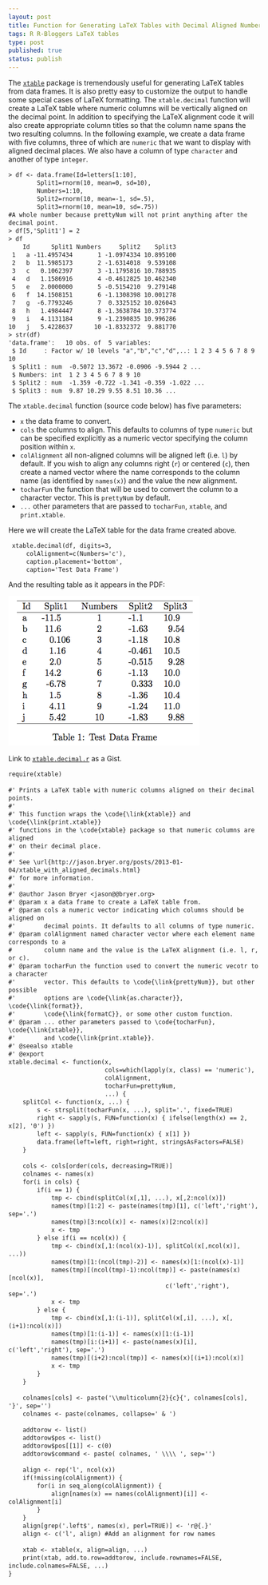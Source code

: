 ```yaml
--- 
layout: post
title: Function for Generating LaTeX Tables with Decimal Aligned Numbers
tags: R R-Bloggers LaTeX tables
type: post
published: true
status: publish
---
```


The [`xtable`](http://xtable.r-forge.r-project.org/) package is tremendously useful for generating LaTeX tables from data frames. It is also pretty easy to customize the output to handle some special cases of LaTeX formatting. The `xtable.decimal` function will create a LaTeX table where  numeric columns will be vertically aligned on the decimal point. In addition to specifying the LaTeX alignment code it will also create appropriate column titles so that the column name spans the two resulting columns. In the following example, we create a data frame with five columns, three of which are `numeric` that we want to display with aligned decimal places. We also have a column of type `character` and another of type `integer`.

	> df <- data.frame(Id=letters[1:10], 
	 		Split1=rnorm(10, mean=0, sd=10),
	 		Numbers=1:10,
	 		Split2=rnorm(10, mean=-1, sd=.5),
	 		Split3=rnorm(10, mean=10, sd=.75))
	#A whole number because prettyNum will not print anything after the decimal point.
	> df[5,'Split1'] = 2 
	> df
	    Id      Split1 Numbers     Split2    Split3
	 1   a -11.4957434       1 -1.0974334 10.895100
	 2   b  11.5985173       2 -1.6314018  9.539108
	 3   c   0.1062397       3 -1.1795816 10.788935
	 4   d   1.1586916       4 -0.4612825 10.462340
	 5   e   2.0000000       5 -0.5154210  9.279148
	 6   f  14.1508151       6 -1.1308398 10.001278
	 7   g  -6.7793246       7  0.3325152 10.026043
	 8   h   1.4984447       8 -1.3638784 10.373774
	 9   i   4.1131184       9 -1.2390835 10.996286
	10   j   5.4228637      10 -1.8332372  9.881770
	> str(df)
	'data.frame':	10 obs. of  5 variables:
	 $ Id     : Factor w/ 10 levels "a","b","c","d",..: 1 2 3 4 5 6 7 8 9 10
	 $ Split1 : num  -0.5072 13.3672 -0.0906 -9.5944 2 ...
	 $ Numbers: int  1 2 3 4 5 6 7 8 9 10
	 $ Split2 : num  -1.359 -0.722 -1.341 -0.359 -1.022 ...
	 $ Split3 : num  9.87 10.29 9.55 8.51 10.36 ...
	 
The `xtable.decimal` function (source code below) has five parameters:

- `x` the data frame to convert.
- `cols` the columns to align. This defaults to columns of type `numeric` but can be specified explicitly as a numeric vector specifying the column position within `x`.
- `colAlignment` all non-aligned columns will be aligned left (i.e. `l`) by default. If you wish to align any columns right (`r`) or centered (`c`), then create a named vector where the name corresponds to the column name (as identified by `names(x)`) and the value the new alignment.
- `tocharFun` the function that will be used to convert the column to a character vector. This is `prettyNum` by default.
- `...` other parameters that are passed to `tocharFun`, `xtable`, and `print.xtable`.

Here we will create the LaTeX table for the data frame created above.

	 xtable.decimal(df, digits=3, 
		 colAlignment=c(Numbers='c'), 
		 caption.placement='bottom', 
		 caption='Test Data Frame')

And the resulting table as it appears in the PDF:

![xtable Output](/images/xtable-decimal.png)

Link to [`xtable.decimal.r`](https://gist.github.com/4458674) as a Gist.

	require(xtable) 

	#' Prints a LaTeX table with numeric columns aligned on their decimal points.
	#' 
	#' This function wraps the \code{\link{xtable}} and \code{\link{print.xtable}}
	#' functions in the \code{xtable} package so that numeric columns are aligned
	#' on their decimal place.
	#' 
	#' See \url{http://jason.bryer.org/posts/2013-01-04/xtable_with_aligned_decimals.html}
	#' for more information.
	#' 
	#' @author Jason Bryer <jason@@bryer.org>
	#' @param x a data frame to create a LaTeX table from.
	#' @param cols a numeric vector indicating which columns should be aligned on
	#'        decimal points. It defaults to all columns of type numeric.
	#' @param colAlignment named character vector where each element name corresponds to a
	#         column name and the value is the LaTeX alignment (i.e. l, r, or c).
	#' @param tocharFun the function used to convert the numeric vecotr to a character
	#'        vector. This defaults to \code{\link{prettyNum}}, but other possible
	#'        options are \code{\link{as.character}}, \code{\link{format}}, 
	#'        \code{\link{formatC}}, or some other custom function.
	#' @param ... other parameters passed to \code{tocharFun}, \code{\link{xtable}},
	#'        and \code{\link{print.xtable}}.
	#' @seealso xtable
	#' @export
	xtable.decimal <- function(x, 
							   cols=which(lapply(x, class) == 'numeric'), 
							   colAlignment, 
							   tocharFun=prettyNum,
							   ...) {
		splitCol <- function(x, ...) {
			s <- strsplit(tocharFun(x, ...), split='.', fixed=TRUE)
			right <- sapply(s, FUN=function(x) { ifelse(length(x) == 2, x[2], '0') })
			left <- sapply(s, FUN=function(x) { x[1] })
			data.frame(left=left, right=right, stringsAsFactors=FALSE)
		}
	
		cols <- cols[order(cols, decreasing=TRUE)]
		colnames <- names(x)
		for(i in cols) {
			if(i == 1) {
				tmp <- cbind(splitCol(x[,1], ...), x[,2:ncol(x)])
				names(tmp)[1:2] <- paste(names(tmp)[1], c('left','right'), sep='.')
				names(tmp)[3:ncol(x)] <- names(x)[2:ncol(x)]
				x <- tmp
			} else if(i == ncol(x)) {
				tmp <- cbind(x[,1:(ncol(x)-1)], splitCol(x[,ncol(x)], ...))
				names(tmp)[1:(ncol(tmp)-2)] <- names(x)[1:(ncol(x)-1)]
				names(tmp)[(ncol(tmp)-1):ncol(tmp)] <- paste(names(x)[ncol(x)], 
												c('left','right'), sep='.')
				x <- tmp
			} else {
				tmp <- cbind(x[,1:(i-1)], splitCol(x[,i], ...), x[,(i+1):ncol(x)])
				names(tmp)[1:(i-1)] <- names(x)[1:(i-1)]
				names(tmp)[i:(i+1)] <- paste(names(x)[i], c('left','right'), sep='.')
				names(tmp)[(i+2):ncol(tmp)] <- names(x)[(i+1):ncol(x)]
				x <- tmp
			}
		}
	
		colnames[cols] <- paste('\\multicolumn{2}{c}{', colnames[cols], '}', sep='')
		colnames <- paste(colnames, collapse=' & ')
	
		addtorow <- list()
		addtorow$pos <- list()
		addtorow$pos[[1]] <- c(0)
		addtorow$command <- paste( colnames, ' \\\\ ', sep='')
	
		align <- rep('l', ncol(x))
		if(!missing(colAlignment)) {
			for(i in seq_along(colAlignment)) {
				align[names(x) == names(colAlignment)[i]] <- colAlignment[i]
			}
		}
		align[grep('.left$', names(x), perl=TRUE)] <- 'r@{.}'
		align <- c('l', align) #Add an alignment for row names
	
		xtab <- xtable(x, align=align, ...)
		print(xtab, add.to.row=addtorow, include.rownames=FALSE, include.colnames=FALSE, ...)
	}
